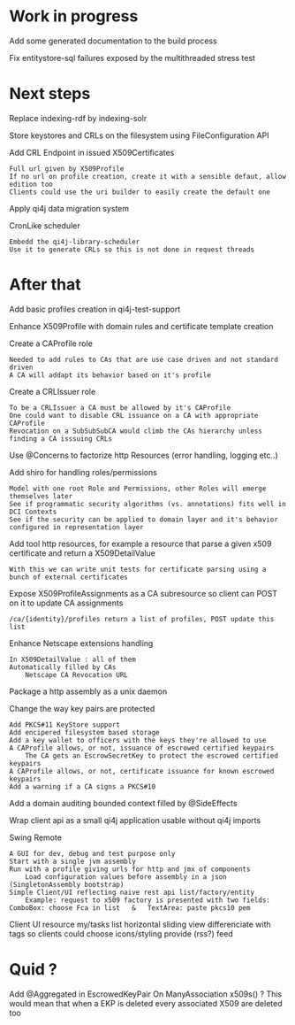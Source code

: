 
# Work in progress

Add some generated documentation to the build process

Fix entitystore-sql failures exposed by the multithreaded stress test



# Next steps

Replace indexing-rdf by indexing-solr

Store keystores and CRLs on the filesystem using FileConfiguration API

Add CRL Endpoint in issued X509Certificates

    Full url given by X509Profile
    If no url on profile creation, create it with a sensible defaut, allow edition too
    Clients could use the uri builder to easily create the default one 

Apply qi4j data migration system

CronLike scheduler

    Embedd the qi4j-library-scheduler
    Use it to generate CRLs so this is not done in request threads




# After that

Add basic profiles creation in qi4j-test-support

Enhance X509Profile with domain rules and certificate template creation

Create a CAProfile role

    Needed to add rules to CAs that are use case driven and not standard driven
    A CA will addapt its behavior based on it's profile

Create a CRLIssuer role

    To be a CRLIssuer a CA must be allowed by it's CAProfile
    One could want to disable CRL issuance on a CA with appropriate CAProfile
    Revocation on a SubSubSubCA would climb the CAs hierarchy unless finding a CA isssuing CRLs

Use @Concerns to factorize http Resources (error handling, logging etc..)


Add shiro for handling roles/permissions

    Model with one root Role and Permissions, other Roles will emerge themselves later
    See if programmatic security algorithms (vs. annotations) fits well in DCI Contexts
    See if the security can be applied to domain layer and it's behavior configured in representation layer

Add tool http resources, for example a resource that parse a given x509 certificate and return a X509DetailValue

    With this we can write unit tests for certificate parsing using a bunch of external certificates

Expose X509ProfileAssignments as a CA subresource so client can POST on it to update CA assignments

    /ca/{identity}/profiles return a list of profiles, POST update this list

Enhance Netscape extensions handling

    In X509DetailValue : all of them
    Automatically filled by CAs
        Netscape CA Revocation URL

Package a http assembly as a unix daemon

Change the way key pairs are protected

    Add PKCS#11 KeyStore support
    Add encipered filesystem based storage
    Add a key wallet to officers with the keys they're allowed to use
    A CAProfile allows, or not, issuance of escrowed certified keypairs
        The CA gets an EscrowSecretKey to protect the escrowed certified keypairs
    A CAProfile allows, or not, certificate issuance for known escrowed keypairs
    Add a warning if a CA signs a PKCS#10 
    

Add a domain auditing bounded context filled by @SideEffects

Wrap client api as a small qi4j application usable without qi4j imports

Swing Remote

    A GUI for dev, debug and test purpose only
    Start with a single jvm assembly
    Run with a profile giving urls for http and jmx of components
        Load configuration values before assembly in a json (SingletonAssembly bootstrap)
    Simple Client/UI reflecting naive rest api list/factory/entity
        Example: request to x509 factory is presented with two fields:    ComboBox: choose Fca in list   &   TextArea: paste pkcs10 pem
  Client UI
  resource my/tasks
    list
    horizontal sliding view
    differenciate with tags so clients could choose icons/styling
    provide (rss?) feed




# Quid ?


Add @Aggregated in EscrowedKeyPair
    On ManyAssociation<X509> x509s() ?
    This would mean that when a EKP is deleted every associated X509 are deleted too

